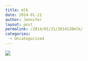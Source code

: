 ```yaml
---
title: mlk
date: 2014-01-21
author: Jennifer
layout: post
permalink: /2014/01/21/2014120mlk/
categories:
  - Uncategorized
---
```

![](http://static1.squarespace.com/static/50db6bb3e4b015296cd43789/50dfa5b1e4b0dc6320e0b5ea/52dde14de4b047cdd889ee67/1390272847209/iphone-20140120215339-0.jpg)
